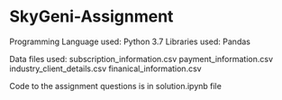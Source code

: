 # SkyGeni-Assignment

Programming Language used: Python 3.7
Libraries used: Pandas

Data files used: 
subscription_information.csv
payment_information.csv
industry_client_details.csv
finanical_information.csv

Code to the assignment questions is in solution.ipynb file
